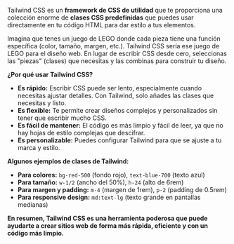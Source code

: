 Tailwind CSS es un **framework de CSS de utilidad** que te proporciona una colección enorme de **clases CSS predefinidas** que puedes usar directamente en tu código HTML para dar estilo a tus elementos.

Imagina que tenes un juego de LEGO donde cada pieza tiene una función específica (color, tamaño, margen, etc.). Tailwind CSS sería ese juego de LEGO para el diseño web. En lugar de escribir CSS desde cero, seleccionas las "piezas" (clases) que necesitas y las combinas para construir tu diseño.

**¿Por qué usar Tailwind CSS?**

- **Es rápido:** Escribir CSS puede ser lento, especialmente cuando necesitas ajustar detalles. Con Tailwind, solo añades las clases que necesitas y listo.
- **Es flexible:** Te permite crear diseños complejos y personalizados sin tener que escribir mucho CSS.
- **Es fácil de mantener:** El código es más limpio y fácil de leer, ya que no hay hojas de estilo complejas que descifrar.
- **Es personalizable:** Puedes configurar Tailwind para que se ajuste a tu marca y estilo.

**Algunos ejemplos de clases de Tailwind:**

- **Para colores:** `bg-red-500` (fondo rojo), `text-blue-700` (texto azul)
- **Para tamaño:** `w-1/2` (ancho del 50%), `h-24` (alto de 6rem)
- **Para margen y padding:** `m-4` (margen de 1rem), `p-2` (padding de 0.5rem)
- **Para responsive design:** `md:text-lg` (texto grande en pantallas medianas)

**En resumen, Tailwind CSS es una herramienta poderosa que puede ayudarte a crear sitios web de forma más rápida, eficiente y con un código más limpio.**